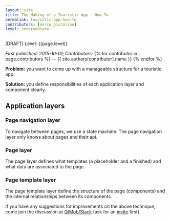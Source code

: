 ```yaml
---
layout: site
title: The Making of a Touristic App - How To
permalink: touristic-app-how-to
contributors: [marco_piccolino]
level: intermediate
---
```

[DRAFT] Level: {{page.level}}

*First published: 2015-10-01;* *Contributors:* {% for contributor in page.contributors %} -- {{ site.authors[contributor].name }} {% endfor %}

**Problem:** you want to come up with a manageable structure for a touristic app.

**Solution:** you define responsibilities of each application layer and component clearly.

## Application layers

### Page navigation layer

To navigate between pages, we use a state machine. The page navigation layer only knows about pages and their api.

### Page layer

The page layer defines what templates (a placeholder and a finished) and what data are associated to the page.

### Page template layer

The page template layer define the structure of the page (components) and the internal relationships between its components.

If you have any suggestions for improvements on the above technique, come join the discussion at [QtMob/Slack](https://qtmob.slack.com) (ask for an [invite](mailto:marco.a.piccolino@gmail.com) first).
